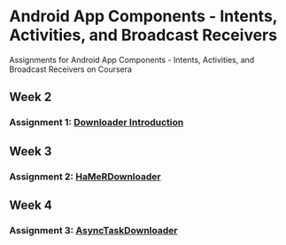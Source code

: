 # Android App Components - Intents, Activities, and Broadcast Receivers
Assignments for Android App Components - Intents, Activities, and Broadcast Receivers on Coursera

## Week 2 
### Assignment 1: [Downloader Introduction](https://github.com/akueisara/androidapps/tree/master/week%202)

## Week 3
### Assignment 2: [HaMeRDownloader](https://github.com/akueisara/androidapps/tree/master/week%203)

## Week 4
### Assignment 3: [AsyncTaskDownloader](https://github.com/akueisara/androidapps/tree/master/week%204)
